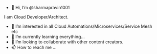 - 👋 Hi, I’m @sharmapravin1001

I am Cloud Developer/Architect. 

- 👀 I’m interested in all Cloud Automations/Microservices/Service Mesh etc
- 🌱 I’m currently learning everything...
- 💞️ I’m looking to collaborate with other content creators.
- 📫 How to reach me ...

<!---
sharmapravin1001/sharmapravin1001 is a ✨ special ✨ repository because its `README.md` (this file) appears on your GitHub profile.
You can click the Preview link to take a look at your changes.
--->
